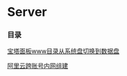 # Server



### 目录



 [宝塔面板www目录从系统盘切换到数据盘](宝塔面板www目录从系统盘切换到数据盘.md) 

 [阿里云跨账号内网组建](阿里云跨账号内网组建.md) 